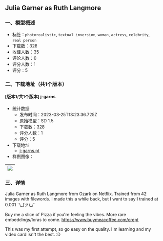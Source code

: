 ## Julia Garner as Ruth Langmore
### 一、模型概述

- 标签：`photorealistic`, `textual inversion`, `woman`, `actress`, `celebrity`, `real person`
- 下载数：328
- 收藏人数：35
- 评论人数：0
- 评分人数：1
- 评分：5

### 二、下载地址（共1个版本）

#### [版本1/共1个版本] j-garns

- 统计数据
  - 发布时间：2023-03-25T13:23:36.725Z
  - 原始模型：SD 1.5
  - 下载数：328
  - 评分人数：1
  - 评分：5
- 下载地址
  - [j-garns.pt](https://civitai.com/api/download/models/28596)
- 样例图像：

| <img src="https://image.civitai.com/xG1nkqKTMzGDvpLrqFT7WA/3e9422ba-c758-4e85-a256-52b2ac9e1c00/width=450/322256.jpeg" /> |
| ---- |


### 三、详情
<p>Julia Garner as Ruth Langmore from Ozark on Netflix. Trained from 42 images with filewords. I made this a while back, but I want to say I trained at 0.001 ¯\_(ツ)_/¯</p><p></p><p>Buy me a slice of Pizza if you're feeling the vibes.  More rare embeddings/loras to come.  <a target="_blank" rel="ugc" href="https://www.buymeacoffee.com/crept">https://www.buymeacoffee.com/crept</a></p><p></p><p>This was my first attempt, so go easy on the quality.  I'm learning and my video card isn't the best. :D</p>